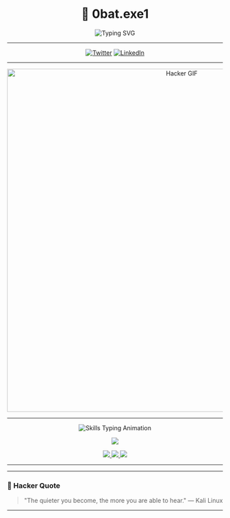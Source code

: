 <h1 align="center">👾 0bat.exe1</h1>
<p align="center">
  <img src="https://readme-typing-svg.herokuapp.com?font=Fira+Code&duration=2500&pause=500&color=dc143c&center=true&vCenter=true&width=435&lines=Cyber+Security+Researcher;%24+Bug+Hunter;%7C+Exploit+Developer;%7C+Always+Learning+%26+Breaking" alt="Typing SVG" />
</p>

---

<p align="center">
<a href="https://twitter.com/0batexe1"><img src="https://img.shields.io/badge/Twitter-1DA1F2?style=flat-square&logo=twitter" alt="Twitter"></a>
<a href="https://linkedin.com/in/feritbarankaya"><img src="https://img.shields.io/badge/LinkedIn-0077B5?style=flat-square&logo=linkedin" alt="LinkedIn"></a>
</p>

---

<p align="center">
  <img src="https://media1.giphy.com/media/v1.Y2lkPTc5MGI3NjExZ3poNDRiZjEyOXQ2NGJwMGl4OTc1cnBzajhwMHZrNG80ZzBkOGFjaCZlcD12MV9pbnRlcm5hbF9naWZfYnlfaWQmY3Q9Zw/xTcnSWYZvafyhEACBO/giphy.gif" width="800" alt="Hacker GIF">
</p>

---


<p align="center">
  <img src="https://readme-typing-svg.herokuapp.com?font=Fira+Code&weight=600&size=22&pause=1200&color=dc143c&center=true&vCenter=true&multiline=true&width=700&height=120&lines=%24+nmap+-sV+-A+target.com;>+BurpSuite+%7C+Repeater+%7C+Intruder;>+sqlmap+-u+target.com+--dbs;>+metasploit-framework+exploit+multi/handler;>+Wireshark+-+Deep+Packet+Inspection;>+Reverse+Engineering+%26+Malware+Analysis" alt="Skills Typing Animation" />
</p>

<p align="center">
  <img src="https://skillicons.dev/icons?i=python,linux,bash,git,kali,docker,arduino,raspberrypi" />
</p>

<p align="center">
  <a href="https://cve.mitre.org/">
    <img src="https://img.shields.io/badge/CVEs-Database-FF0000?style=for-the-badge&logo=datadog&logoColor=white" />
  </a>
  <a href="https://thehackernews.com/">
    <img src="https://img.shields.io/badge/The%20Hacker%20News-Latest-000000?style=for-the-badge&logo=Tor-Browser&logoColor=white" />
  </a>
  <a href="https://www.exploit-db.com/">
    <img src="https://img.shields.io/badge/Exploit%20DB-PoCs-orange?style=for-the-badge&logo=hackaday&logoColor=white" />
  </a>
</p>

---

---

### 🧠 Hacker Quote
> "The quieter you become, the more you are able to hear." — Kali Linux

---

